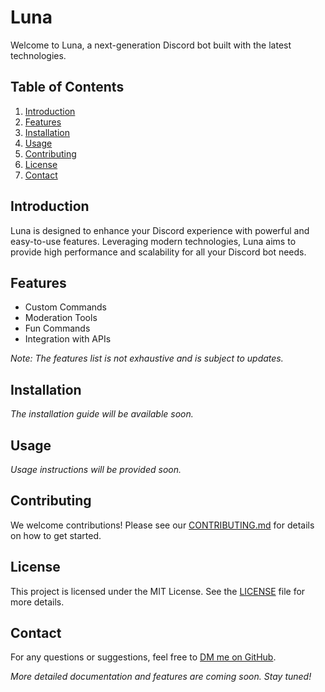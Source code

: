 # Luna

Welcome to Luna, a next-generation Discord bot built with the latest technologies.

## Table of Contents

1. [Introduction](#introduction)
2. [Features](#features)
3. [Installation](#installation)
4. [Usage](#usage)
5. [Contributing](#contributing)
6. [License](#license)
7. [Contact](#contact)

## Introduction

Luna is designed to enhance your Discord experience with powerful and easy-to-use features. Leveraging modern
technologies, Luna aims to provide high performance and scalability for all your Discord bot needs.

## Features

- Custom Commands
- Moderation Tools
- Fun Commands
- Integration with APIs

*Note: The features list is not exhaustive and is subject to updates.*

## Installation

*The installation guide will be available soon.*

## Usage

*Usage instructions will be provided soon.*

## Contributing

We welcome contributions! Please see our [CONTRIBUTING.md](./.github/CONTRIBUTING.md) for details on how to get started.

## License

This project is licensed under the MIT License. See the [LICENSE](LICENSE) file for more details.

## Contact

For any questions or suggestions, feel free to [DM me on GitHub](https://github.com/AtsumiFlex).

*More detailed documentation and features are coming soon. Stay tuned!*
